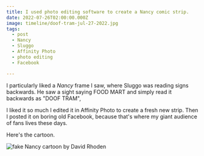 ```yaml
---
title: I used photo editing software to create a Nancy comic strip.
date: 2022-07-26T02:00:00.000Z
image: timeline/doof-tram-jul-27-2022.jpg
tags:
  - post 
  - Nancy
  - Sluggo
  - Affinity Photo
  - photo editing
  - Facebook

---
```


I particularly liked a _Nancy_ frame I saw, where Sluggo was reading signs backwards. He saw a sight saying FOOD MART and simply read it backwards as "DOOF TRAM", 

I liked it so much I edited it in Affinity Photo to create a fresh new strip. Then I posted it on boring old Facebook, because that's where my giant audience of fans lives these days.

Here's the cartoon.

![fake Nancy cartoon by David Rhoden](/static/img/timeline/doof-tram-jul-27-2022.jpg)


